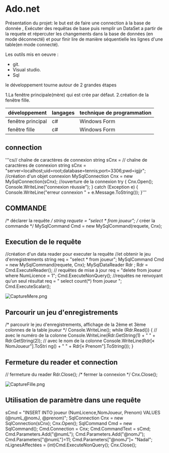 # Ado.net

Présentation du projet: le but est de faire une connection à la base de donnée , Exécuter des requêtas de base puis remplir un DataSet a partir de la requete et répercuter les changements dans la base de données (en mode déconnecté) et pour finir lire de manière séquentielle les lignes d'une table(en mode connecté).

Les outils mis en oeuvre :

* git.
* Visual studio.
* Sql

le développement  tourne autour de 2 grandes étapes

1.La fenêtre principale(mère) qui est crée par défaut.
2.création de la fenêtre fille.

|**développement**|**langages**|**technique de programmation**|
|-----------------|------------|------------------------------|
|fenêtre principal|c#|Windows Form|
|fenêtre fille|c#|Windows Form|

## connection ##
'''cs// chaîne de caractères de connexion
string sCnx = // chaîne de caractères de connexion
string sCnx =
"server=localhost;uid=root;database=tennis;port=3306;pwd=igjjr";
//création d'un objet connexion
MySqlConnection Cnx = new MySqlConnection(sCnx);
//ouverture de la connexion
try {
Cnx.Open();
Console.WriteLine("connexion réussie");
}
catch (Exception e) {
Console.WriteLine("erreur connexion " + e.Message.ToString());
}'''

## COMMANDE ##
/* déclarer la requête */
string requete = "select * from joueur";
/* créer la commande */
MySqlCommand Cmd = new
MySqlCommand(requete, Cnx);

## Execution de le requête ##

//création d'un data reader pour executer la requête
//et obtenir le jeu d'enregistrements
string req = "select * from joueur";
MySqlCommand Cmd = new
MySqlCommand(requete, Cnx);
MySqlDataReader Rdr ;
Rdr = Cmd.ExecuteReader();
// requêtes de mise à jour
req = "delete from joueur where NumLicence = 1";
Cmd.ExecuteNonQuery();
//requêtes ne renvoyant qu’un seul résultat
req = " select count(*) from joueur ";
Cmd.ExecuteScalar();



![CaptureMere.png](http://image.noelshack.com/fichiers/2018/47/7/1543155640-capturemere.png)

## Parcourir un jeu d'enregistrements ##

/* parcourir le jeu d'enregistrements, affichage de la
2ème et 3ème colonnes de la table joueur */
Console.WriteLine();
while (Rdr.Read()) {
// avec le numéro de la colonne
Console.WriteLine(Rdr.GetString(1) + " " +
Rdr.GetString(2));
// avec le nom de la colonne
Console.WriteLine(Rdr[« NomJoueur"].ToStri
ng() + " " + Rdr[« Prenom"].ToString()); }

## Fermeture du reader et connection ##
// fermeture du reader
Rdr.Close();
/* fermer la connexion */
Cnx.Close();

![CaptureFille.png](http://image.noelshack.com/fichiers/2018/47/7/1543155954-capturefille.png)

## Utilisation de paramètre dans une requête ##
sCmd = "INSERT INTO joueur (NumLicence,NomJoueur, Prenom)
VALUES (@numL,@nomJ, @prenom)";
SqlConnection Cnx = new SqlConnection(sCnx);
Cnx.Open();
SqlCommand Cmd = new SqlCommand();
Cmd.Connection = Cnx;
Cmd.CommandText = sCmd;
Cmd.Parameters.Add("@numL");
Cmd.Parameters.Add("@nomJ");
Cmd.Parameters["@numL"]=11;
Cmd.Parameters["@nomJ"]= "Nadal";
nLignesAffectées = (int)Cmd.ExecuteNonQuery();
Cnx.Close();
